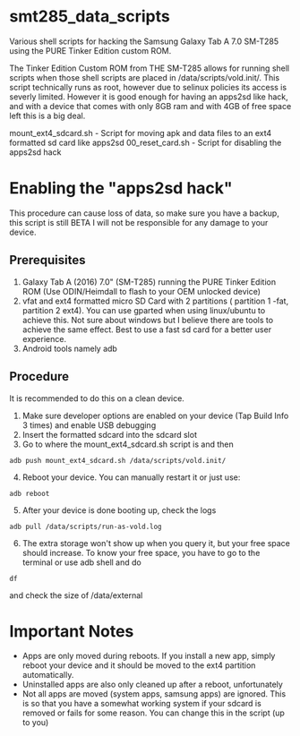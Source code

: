 # smt285_data_scripts
Various shell scripts for hacking the Samsung Galaxy Tab A 7.0 SM-T285 using the PURE Tinker Edition custom ROM.

The Tinker Edition Custom ROM from THE SM-T285 allows for running shell scripts when those shell scripts are placed in
/data/scripts/vold.init/. This script technically runs as root, however due to selinux policies its access is severly limited. However it is good enough for having an apps2sd like hack, and with a device that comes with only 8GB ram and with 4GB of free space left this is a big deal.

mount_ext4_sdcard.sh - Script for moving apk and data files to an ext4 formatted sd card like apps2sd
00_reset_card.sh - Script for disabling the apps2sd hack

Enabling the "apps2sd hack"
===========================

This procedure can cause loss of data, so make sure you have a backup, this script is still BETA I will not be responsible for any damage to your device.

Prerequisites
---------------

1. Galaxy Tab A (2016) 7.0" (SM-T285) running the PURE Tinker Edition ROM (Use ODIN/Heimdall to flash to your OEM unlocked device)
2. vfat and ext4 formatted micro SD Card with 2 partitions ( partition 1 -fat, partition 2 ext4). You can use gparted when using linux/ubuntu to achieve this. Not sure about windows but I believe there are tools to achieve the same effect. Best to use a fast sd card for a better user experience.
3. Android tools namely adb

Procedure
----------

It is recommended to do this on a clean device. 

1. Make sure developer options are enabled on your device (Tap Build Info 3 times) and enable USB debugging
2. Insert the formatted sdcard into the sdcard slot
3. Go to where the mount_ext4_sdcard.sh script is and then

```
adb push mount_ext4_sdcard.sh /data/scripts/vold.init/
```

4. Reboot your device. You can manually restart it or just use:

```
adb reboot
```

5. After your device is done booting up, check the logs

```
adb pull /data/scripts/run-as-vold.log
```

6. The extra storage won't show up when you query it, but your free space should increase. To know your free space, you have to go to the terminal or use adb shell and do

```
df
```

and check the size of /data/external


Important Notes
===============

- Apps are only moved during reboots. If you install a new app, simply reboot your device and it should
be moved to the ext4 partition automatically.
- Uninstalled apps are also only cleaned up after a reboot, unfortunately
- Not all apps are moved (system apps, samsung apps) are ignored. This is so that you have a somewhat working system if your sdcard is removed or fails for some reason. You can change this in the script (up to you)






